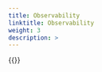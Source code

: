 ```yaml
---
title: Observability
linktitle: Observability
weight: 3
description: >
--- 
```


{{<include  file="content/v2/getting-started/upgrade/helm/module/observability.md" Var="powerflex">}} 